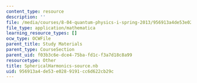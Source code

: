 ```yaml
---
content_type: resource
description: ''
file: /media/courses/8-04-quantum-physics-i-spring-2013/956913a4de53e0289191cc6d622cb29c_SphericalHarmonics-source.nb
file_type: application/mathematica
learning_resource_types: []
ocw_type: OCWFile
parent_title: Study Materials
parent_type: CourseSection
parent_uid: f03b3c6e-dce4-75ba-fd1c-f3a7d18c8a99
resourcetype: Other
title: SphericalHarmonics-source.nb
uid: 956913a4-de53-e028-9191-cc6d622cb29c
---
```

